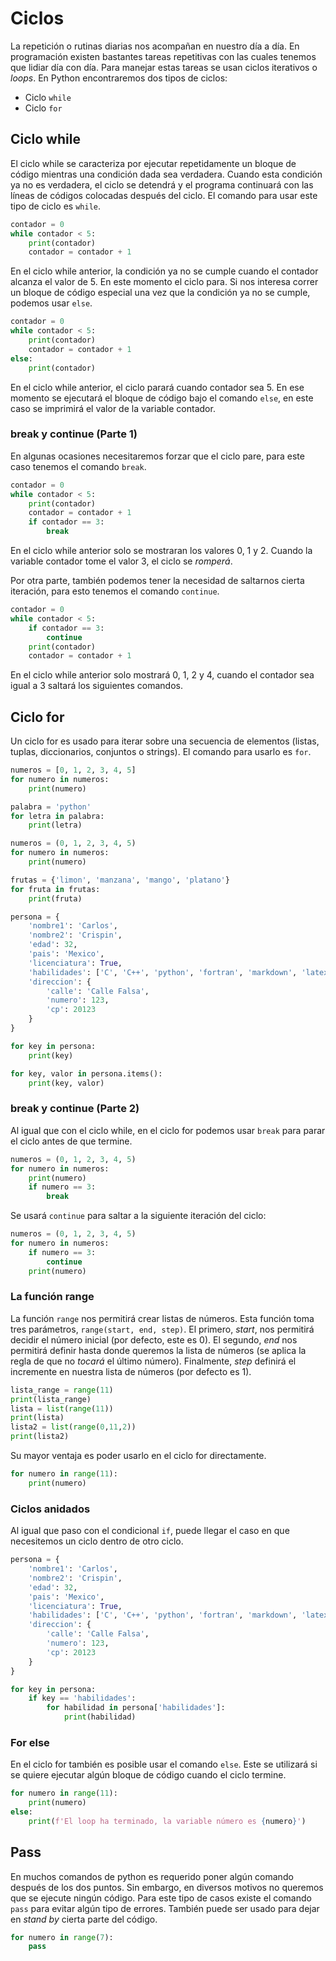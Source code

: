 # Ciclos

La repetición o rutinas diarias nos acompañan en nuestro día a día. En programación existen bastantes tareas repetitivas con las cuales tenemos que lidiar día con día. Para manejar estas tareas se usan ciclos iterativos o *loops*. En Python encontraremos dos tipos de ciclos:

- Ciclo `while`
- Ciclo `for`

## Ciclo while

El ciclo while se caracteriza por ejecutar repetidamente un bloque de código mientras una condición dada sea verdadera. Cuando esta condición ya no es verdadera, el ciclo se detendrá y el programa continuará con las líneas de códigos colocadas después del ciclo. El comando para usar este tipo de ciclo es `while`.

```python
contador = 0
while contador < 5:
    print(contador)
    contador = contador + 1
```

En el ciclo while anterior, la condición ya no se cumple cuando el contador alcanza el valor de 5. En este momento el ciclo para. Si nos interesa correr un bloque de código especial una vez que la condición ya no se cumple, podemos usar `else`.

```python
contador = 0
while contador < 5:
    print(contador)
    contador = contador + 1
else:
    print(contador)
```

En el ciclo while anterior, el ciclo parará cuando contador sea 5. En ese momento se ejecutará el bloque de código bajo el comando `else`, en este caso se imprimirá el valor de la variable contador.

### break y continue (Parte 1)

En algunas ocasiones necesitaremos forzar que el ciclo pare, para este caso tenemos el comando `break`.

```python
contador = 0
while contador < 5:
    print(contador)
    contador = contador + 1
    if contador == 3:
        break
```

En el ciclo while anterior solo se mostraran los valores 0, 1 y 2. Cuando la variable contador tome el valor 3, el ciclo se *romperá*.

Por otra parte, también podemos tener la necesidad de saltarnos cierta iteración, para esto tenemos el comando `continue`.

```python
contador = 0
while contador < 5:
    if contador == 3:
        continue
    print(contador)
    contador = contador + 1
```

En el ciclo while anterior solo mostrará 0, 1, 2 y 4, cuando el contador sea igual a 3 saltará los siguientes comandos.

## Ciclo for

Un ciclo for es usado para iterar sobre una secuencia de elementos (listas, tuplas, diccionarios, conjuntos o strings). El comando para usarlo es `for`.

```python
numeros = [0, 1, 2, 3, 4, 5]
for numero in numeros:
    print(numero)
```

```python
palabra = 'python'
for letra in palabra:
    print(letra)
```

```python
numeros = (0, 1, 2, 3, 4, 5)
for numero in numeros:
    print(numero)
```

```python
frutas = {'limon', 'manzana', 'mango', 'platano'}
for fruta in frutas:
    print(fruta)
```

```python
persona = {
    'nombre1': 'Carlos',
    'nombre2': 'Crispin',
    'edad': 32,
    'pais': 'Mexico',
    'licenciatura': True,
    'habilidades': ['C', 'C++', 'python', 'fortran', 'markdown', 'latex'],
    'direccion': {
        'calle': 'Calle Falsa',
        'numero': 123,
        'cp': 20123
    }
}

for key in persona:
    print(key)

for key, valor in persona.items():
    print(key, valor)
```

### break y continue (Parte 2)

Al igual que con el ciclo while, en el ciclo for podemos usar `break` para parar el ciclo antes de que termine.

```python
numeros = (0, 1, 2, 3, 4, 5)
for numero in numeros:
    print(numero)
    if numero == 3:
        break
```

Se usará `continue` para saltar a la siguiente iteración del ciclo:

```python
numeros = (0, 1, 2, 3, 4, 5)
for numero in numeros:
    if numero == 3:
        continue
    print(numero)
```

### La función range

La función `range` nos permitirá crear listas de números. Esta función toma tres parámetros, `range(start, end, step)`. El primero, *start*, nos permitirá decidir el número inicial (por defecto, este es 0). El segundo, *end* nos permitirá definir hasta donde queremos la lista de números (se aplica la regla de que no *tocará* el último número). Finalmente, *step* definirá el incremente en nuestra lista de números (por defecto es 1).

```python
lista_range = range(11)
print(lista_range)
lista = list(range(11))
print(lista)
lista2 = list(range(0,11,2))
print(lista2)
```

Su mayor ventaja es poder usarlo en el ciclo for directamente.

```python
for numero in range(11):
    print(numero)
```

### Ciclos anidados

Al igual que paso con el condicional `if`, puede llegar el caso en que necesitemos un ciclo dentro de otro ciclo.

```python
persona = {
    'nombre1': 'Carlos',
    'nombre2': 'Crispin',
    'edad': 32,
    'pais': 'Mexico',
    'licenciatura': True,
    'habilidades': ['C', 'C++', 'python', 'fortran', 'markdown', 'latex'],
    'direccion': {
        'calle': 'Calle Falsa',
        'numero': 123,
        'cp': 20123
    }
}

for key in persona:
    if key == 'habilidades':
        for habilidad in persona['habilidades']:
            print(habilidad)
```

### For else

En el ciclo for también es posible usar el comando `else`. Este se utilizará si se quiere ejecutar algún bloque de código cuando el ciclo termine.

```python
for numero in range(11):
    print(numero)
else:
    print(f'El loop ha terminado, la variable número es {numero}')
```

## Pass

En muchos comandos de python es requerido poner algún comando después de los dos puntos. Sin embargo, en diversos motivos no queremos que se ejecute ningún código. Para este tipo de casos existe el comando `pass` para evitar algún tipo de errores. También puede ser usado para dejar en *stand by* cierta parte del código.

```python
for numero in range(7):
    pass
```
